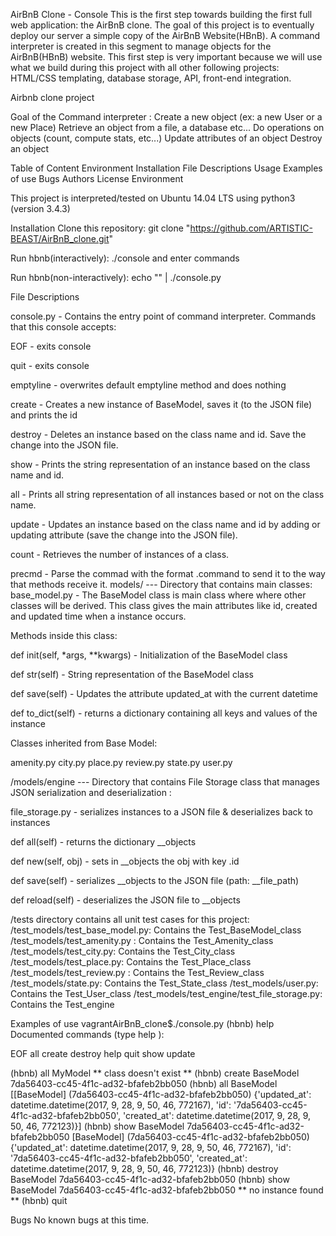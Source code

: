 AirBnB Clone - Console This is the first step towards building the first full web application: the AirBnB clone. The goal of this project is to eventually deploy our server a simple copy of the AirBnB Website(HBnB). A command interpreter is created in this segment to manage objects for the AirBnB(HBnB) website. This first step is very important because we will use what we build during this project with all other following projects: HTML/CSS templating, database storage, API, front-end integration.

Airbnb clone project

Goal of the Command interpreter : Create a new object (ex: a new User or a new Place) Retrieve an object from a file, a database etc... Do operations on objects (count, compute stats, etc...) Update attributes of an object Destroy an object

Table of Content Environment Installation File Descriptions Usage Examples of use Bugs Authors License Environment

This project is interpreted/tested on Ubuntu 14.04 LTS using python3 (version 3.4.3)

Installation Clone this repository: git clone "https://github.com/ARTISTIC-BEAST/AirBnB_clone.git"

Run hbnb(interactively): ./console and enter commands

Run hbnb(non-interactively): echo "" | ./console.py

File Descriptions

console.py - Contains the entry point of command interpreter. Commands that this console accepts:

EOF - exits console

quit - exits console

emptyline - overwrites default emptyline method and does nothing

create - Creates a new instance of BaseModel, saves it (to the JSON file) and prints the id

destroy - Deletes an instance based on the class name and id. Save the change into the JSON file.

show - Prints the string representation of an instance based on the class name and id.

all - Prints all string representation of all instances based or not on the class name.

update - Updates an instance based on the class name and id by adding or updating attribute (save the change into the JSON file).

count - Retrieves the number of instances of a class.

precmd - Parse the commad with the format .command to send it to the way that methods receive it. models/ --- Directory that contains main classes: base_model.py - The BaseModel class is main class where where other classes will be derived. This class gives the main attributes like id, created and updated time when a instance occurs.

Methods inside this class:

def init(self, *args, **kwargs) - Initialization of the BaseModel class

def str(self) - String representation of the BaseModel class

def save(self) - Updates the attribute updated_at with the current datetime

def to_dict(self) - returns a dictionary containing all keys and values of the instance

Classes inherited from Base Model:

amenity.py city.py place.py review.py state.py user.py

/models/engine --- Directory that contains File Storage class that manages JSON serialization and deserialization :

file_storage.py - serializes instances to a JSON file & deserializes back to instances

def all(self) - returns the dictionary __objects

def new(self, obj) - sets in __objects the obj with key .id

def save(self) - serializes __objects to the JSON file (path: __file_path)

def reload(self) - deserializes the JSON file to __objects

/tests directory contains all unit test cases for this project: /test_models/test_base_model.py: Contains the Test_BaseModel_class /test_models/test_amenity.py : Contains the Test_Amenity_class /test_models/test_city.py: Contains the Test_City_class /test_models/test_place.py: Contains the Test_Place_class /test_models/test_review.py : Contains the Test_Review_class /test_models/state.py: Contains the Test_State_class /test_models/user.py: Contains the Test_User_class /test_models/test_engine/test_file_storage.py: Contains the Test_engine

Examples of use vagrantAirBnB_clone$./console.py (hbnb) help
Documented commands (type help ):

EOF all create destroy help quit show update

(hbnb) all MyModel ** class doesn't exist ** (hbnb) create BaseModel 7da56403-cc45-4f1c-ad32-bfafeb2bb050 (hbnb) all BaseModel [[BaseModel] (7da56403-cc45-4f1c-ad32-bfafeb2bb050) {'updated_at': datetime.datetime(2017, 9, 28, 9, 50, 46, 772167), 'id': '7da56403-cc45-4f1c-ad32-bfafeb2bb050', 'created_at': datetime.datetime(2017, 9, 28, 9, 50, 46, 772123)}] (hbnb) show BaseModel 7da56403-cc45-4f1c-ad32-bfafeb2bb050 [BaseModel] (7da56403-cc45-4f1c-ad32-bfafeb2bb050) {'updated_at': datetime.datetime(2017, 9, 28, 9, 50, 46, 772167), 'id': '7da56403-cc45-4f1c-ad32-bfafeb2bb050', 'created_at': datetime.datetime(2017, 9, 28, 9, 50, 46, 772123)} (hbnb) destroy BaseModel 7da56403-cc45-4f1c-ad32-bfafeb2bb050 (hbnb) show BaseModel 7da56403-cc45-4f1c-ad32-bfafeb2bb050 ** no instance found ** (hbnb) quit

Bugs No known bugs at this time.


